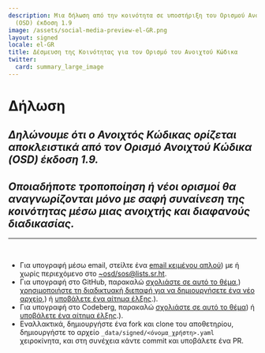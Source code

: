 ```yaml
---
description: Μια δήλωση από την κοινότητα σε υποστήριξη του Ορισμού Ανοιχτού Κώδικα
  (OSD) έκδοση 1.9
image: /assets/social-media-preview-el-GR.png
layout: signed
locale: el-GR
title: Δέσμευση της Κοινότητας για τον Ορισμό του Ανοιχτού Κώδικα
twitter:
  card: summary_large_image
---
```

# **Δήλωση**

## *Δηλώνουμε ότι ο Ανοιχτός Κώδικας ορίζεται αποκλειστικά από τον Ορισμό Ανοιχτού Κώδικα (OSD) έκδοση 1.9.*

## *Οποιαδήποτε τροποποίηση ή νέοι ορισμοί θα αναγνωρίζονται μόνο με σαφή συναίνεση της κοινότητας μέσω μιας ανοιχτής και διαφανούς διαδικασίας.*

---
<br>

- Για υπογραφή μέσω email, στείλτε ένα [email κειμένου απλού](https://useplaintext.email/)) με ή χωρίς περιεχόμενο στο [~osd/sos@lists.sr.ht](mailto:~osd/sos@lists.sr.ht).
- Για υπογραφή στο GitHub, παρακαλώ [σχολιάστε σε αυτό το θέμα](https://github.com/OpenSourceDefinition/sos/issues/1),) [χρησιμοποιήστε τη διαδικτυακή διεπαφή για να δημιουργήσετε ένα νέο αρχείο](https://github.com/OpenSourceDefinition/sos/new/main/_data/signed),) ή [υποβάλετε ένα αίτημα έλξης](https://github.com/OpenSourceDefinition/sos/pulls).).
- Για υπογραφή στο Codeberg, παρακαλώ [σχολιάστε σε αυτό το θέμα](https://codeberg.org/osd/sos/issues/1)) ή [υποβάλετε ένα αίτημα έλξης](https://codeberg.org/osd/sos/pulls).).
- Εναλλακτικά, δημιουργήστε ένα fork και clone του αποθετηρίου, δημιουργήστε το αρχείο `_data/signed/<όνομα_χρήστη>.yaml` χειροκίνητα, και στη συνέχεια κάντε commit και υποβάλετε ένα PR.
